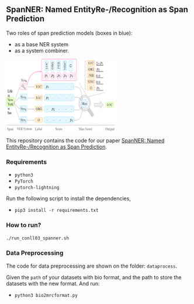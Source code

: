 ## SpanNER: Named EntityRe-/Recognition as Span Prediction

Two roles of span prediction models (boxes in blue): 
* as a base NER system 
* as a system combiner.


<!-- <img src="https://hub.fastgit.org/neulab/SpanNER/blob/main/pic/spanner.jpg" width="200" height="200" alt="ff"/><br/> -->



<!-- ![](pic/spanner.png) -->

 <img src="pic/spanner.png" width = "300" height = "200" alt="d" align=center />




This repository contains the code for our paper [SpanNER: Named EntityRe-/Recognition as Span Prediction](https://arxiv.org/pdf/2106.00641v1.pdf).

### Requirements
- `python3`
- `PyTorch`
- `pytorch-lightning`

Run the following script to install the dependencies,
- `pip3 install -r requirements.txt`


### How to run?
`./run_conll03_spanner.sh`


### Data Preprocessing
The code for data preprocessing are shown on the folder: `dataprocess`.

Given the `path` of your datasets with bio format, and the path to store the datasets with the new format. And run:
- `python3 bio2mrcformat.py`




